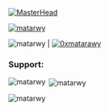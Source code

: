 [![MasterHead](https://github.com/Matarwy/Matarwy/blob/main/header.png)](https://github.com/Matarwy)
<!--
    PeoplePerHour Profile Widget
    The div#pph-hire me is the element
    where the iframe will be inserted.
    You may move this element wherever
    you need to display the widget
-->
<div id="pph-hireme"></div>
<script type="text/javascript">
(function(d, s) {
    var useSSL = 'https:' == document.location.protocol;
    var js, where = d.getElementsByTagName(s)[0],
    js = d.createElement(s);
    js.src = (useSSL ? 'https:' : 'http:') +  '//www.peopleperhour.com/hire/3005577085/9438459.js?width=245&height=320&orientation=vertical&theme=dark&hourlies=919774%2C920337&rnd='+parseInt(Math.random()*10000, 10);
    try { where.parentNode.insertBefore(js, where); } catch (e) { if (typeof console !== 'undefined' && console.log && e.stack) { console.log(e.stack); } }
}(document, 'script'));
</script>
<p align="left"> <a href="https://github.com/ryo-ma/github-profile-trophy"><img src="https://github-profile-trophy.vercel.app/?username=matarwy" alt="matarwy" /></a> </p>
<p>
  <span align="left"> <img src="https://komarev.com/ghpvc/?username=matarwy&label=Github%20Profile%20views&color=0e75b6&style=flat" alt="matarwy" /> </span> | 
  <span align="left"> <a href="https://twitter.com/0xmatarawy" target="blank"><img src="https://img.shields.io/twitter/follow/0xmatarawy?logo=twitter&style=flat" alt="0xmatarawy" /></a> </span>
</p>

<h3 align="left">Support:</h3>
<p><img align="left" src="https://github-readme-stats.vercel.app/api/top-langs?username=matarwy&show_icons=true&locale=en&layout=compact" alt="matarwy" /></p>
<p>&nbsp;<img align="center" src="https://github-readme-stats.vercel.app/api?username=matarwy&show_icons=true&locale=en" alt="matarwy" /></p>
<p><img align="center" src="https://github-readme-streak-stats.herokuapp.com/?user=matarwy&" alt="matarwy" /></p>
